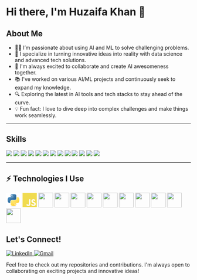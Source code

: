 <div>
  <h1>Hi there, I'm Huzaifa Khan 👋</h1>
</div>

## About Me

- 🧙‍♂️ I’m passionate about using AI and ML to solve challenging problems.
- 🚀 I specialize in turning innovative ideas into reality with data science and advanced tech solutions.
- 🤖 I'm always excited to collaborate and create AI awesomeness together.
- 📚 I've worked on various AI/ML projects and continuously seek to expand my knowledge.
- 🔍 Exploring the latest in AI tools and tech stacks to stay ahead of the curve.
- 💡 Fun fact: I love to dive deep into complex challenges and make things work seamlessly.

---

## Skills

<div>
  <img src="https://img.shields.io/badge/Data%20Science-Analysis-blue">
  <img src="https://img.shields.io/badge/Data%20Science-Mining-blue">
  <img src="https://img.shields.io/badge/Data%20Science-Modeling-blue">
  <img src="https://img.shields.io/badge/AI%2FML-Algorithms-green">
  <img src="https://img.shields.io/badge/AI%2FML-Deep%20Learning-green">
  <img src="https://img.shields.io/badge/AI%2FML-NLP-green">
  <img src="https://img.shields.io/badge/AI%2FML-Computer%20Vision-green">
  <img src="https://img.shields.io/badge/AI%2FML-Object%20Detection-green">
  <img src="https://img.shields.io/badge/MLOps-Deployment-orange">
  <img src="https://img.shields.io/badge/MLOps-Docker-orange">
  <img src="https://img.shields.io/badge/MLOps-AWS-orange">
  <img src="https://img.shields.io/badge/Web%20Development-Dynamic%20Web%20Apps-yellow">
  <img src="https://img.shields.io/badge/Web%20Development-ZigBee%20Integration-yellow">
</div>

---

## ⚡ Technologies I Use

<div>
<img src="https://raw.githubusercontent.com/devicons/devicon/master/icons/python/python-original.svg" width="40" height="40">
<img src="https://raw.githubusercontent.com/devicons/devicon/master/icons/javascript/javascript-plain.svg" width="40" height="40">
<img src="https://github.com/user-attachments/assets/b3261fc0-5511-44c4-919d-e8b361a0fd8b" width="40" height="40">
<img src="https://github.com/user-attachments/assets/2c007163-60c4-43f6-a46c-fa149ff1c33f" width="40" height="40">
<img src="https://github.com/user-attachments/assets/7bf9c4c7-4ea8-4094-9945-87d61c33b3cb" width="40" height="40">
<img src="https://github.com/user-attachments/assets/bb0e189c-309b-4bd4-89a1-19dbd87292d3" width="40" height="40">
<img src="https://github.com/user-attachments/assets/2ab88693-101b-477b-baf3-82a8401182d9" width="40" height="40">
<img src="https://github.com/user-attachments/assets/b97511d2-afd2-4c26-bb3a-a458a22704d7" width="40" height="40">
<img src="https://github.com/user-attachments/assets/71f98fcc-17ee-45db-8508-b8727eda5d18" width="40" height="40">
<img src="https://github.com/user-attachments/assets/84f0d2d7-0f5e-46ec-9f46-3690d9687152" width="40" height="40">
<img src="https://github.com/user-attachments/assets/e0007755-170e-4d97-8820-0f47c7f55d66" width="40" height="40">
<img src="https://github.com/user-attachments/assets/5ef85d18-5dd5-42c8-892a-1552d08ce3d6" width="40" height="40">



</div>


## Let's Connect!

<div >
  <a href="https://www.linkedin.com/in/huzaifa-khaan/" target="_blank">
    <img src="https://img.shields.io/badge/LinkedIn-blue?logo=LinkedIn" alt="LinkedIn">
  </a>

  <a href="mailto:huzukham14@gmail.com">
    <img src="https://img.shields.io/badge/Gmail-red?logo=gmail" alt="Gmail">
  </a>
</div>


Feel free to check out my repositories and contributions. I'm always open to collaborating on exciting projects and innovative ideas!
